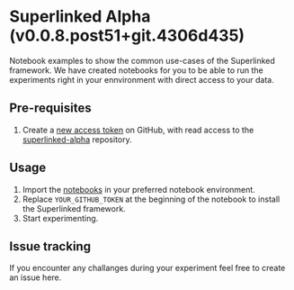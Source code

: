 # Superlinked Alpha (v0.0.8.post51+git.4306d435)

Notebook examples to show the common use-cases of the Superlinked framework. We have created notebooks for you to be able to run the experiments right in your ennvironment with direct access to your data.

## Pre-requisites

1. Create a [new access token](https://github.com/settings/personal-access-tokens/new) on GitHub, with read access to the [superlinked-alpha](https://github.com/superlinked/superlinked-alpha) repository.

## Usage

1. Import the [notebooks](./notebook/) in your preferred notebook environment.
1. Replace `YOUR_GITHUB_TOKEN` at the beginning of the notebook to install the Superlinked framework.
1. Start experimenting.


## Issue tracking

If you encounter any challanges during your experiment feel free to create an issue here.